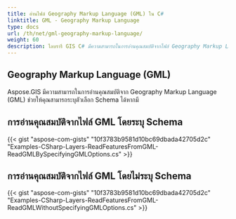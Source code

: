 ```yaml
---
title: อ่านไฟล์ Geography Markup Language (GML) ใน C#
linktitle: GML - Geography Markup Language
type: docs
url: /th/net/gml-geography-markup-language/
weight: 60
description: ไลบรารี GIS C# มีความสามารถในการอ่านคุณสมบัติจากไฟล์ Geography Markup Language (GML) และช่วยให้คุณระบุตัวเลือก Schema ได้ในกรณีที่มี
---
```


## **Geography Markup Language (GML)**
Aspose.GIS มีความสามารถในการอ่านคุณสมบัติจาก Geography Markup Language (GML) ช่วยให้คุณสามารถระบุตัวเลือก Schema ได้หากมี

## **การอ่านคุณสมบัติจากไฟล์ GML โดยระบุ Schema**
{{< gist "aspose-com-gists" "10f3783b9581d10bc69dbada42705d2c" "Examples-CSharp-Layers-ReadFeaturesFromGML-ReadGMLBySpecifyingGMLOptions.cs" >}}

## **การอ่านคุณสมบัติจากไฟล์ GML โดยไม่ระบุ Schema**
{{< gist "aspose-com-gists" "10f3783b9581d10bc69dbada42705d2c" "Examples-CSharp-Layers-ReadFeaturesFromGML-ReadGMLWithoutSpecifyingGMLOptions.cs" >}}
